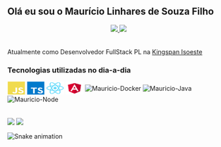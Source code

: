 ## Olá eu sou o Maurício Linhares de Souza Filho
<div align="center">
  <a href="https://github.com/mauriciolsfilho">
  <img height="180em" src="https://github-readme-stats.vercel.app/api?username=mauriciolsfilho&show_icons=true&theme=tokyonight&include_all_commits=true&count_private=true"/>
  <img height="180em" src="https://github-readme-stats.vercel.app/api/top-langs/?username=mauriciolsfilho&layout=compact&langs_count=7&theme=tokyonight"/>
  </a>
</div>
  <br/>
  <br/>
<div style="display: inline_block">
  Atualmente como Desenvolvedor FullStack PL na 
  <a href="https://kingspan-isoeste.com.br">Kingspan Isoeste</a>
</div>

### Tecnologias utilizadas no dia-a-dia
<div style="display: inline_block">
  <img align="center" alt="Mauricio-Js" height="30" width="40" src="https://raw.githubusercontent.com/devicons/devicon/master/icons/javascript/javascript-plain.svg">
  <img align="center" alt="Mauricio-Ts" height="30" width="40" src="https://raw.githubusercontent.com/devicons/devicon/master/icons/typescript/typescript-plain.svg">
  <img align="center" alt="Mauricio-React" height="30" width="40" src="https://raw.githubusercontent.com/devicons/devicon/master/icons/react/react-original.svg">
  <img align="center" alt="Mauricio-Angular2+" height="30" width="40" src="./assets/angular.svg" />
  <img align="center" alt="Mauricio-Docker" height="30" width="40" src="https://cdn.jsdelivr.net/gh/devicons/devicon/icons/docker/docker-original-wordmark.svg" />
  <img align="center" alt="Mauricio-Java" height="30" width="40" src="https://cdn.jsdelivr.net/gh/devicons/devicon/icons/java/java-original.svg" />
  <img align="center" alt="Mauricio-Node" height="30" width="40" src="https://nodejs.org/static/images/logo.svg" />
</div>
<br>
<div>
  <br>
  <a href="https://instagram.com/mauriciolsfilho" target="_blank"><img src="https://img.shields.io/badge/-Instagram-%23E4405F?style=for-the-badge&logo=instagram&logoColor=white" target="_blank"></a>
  <a href="https://www.linkedin.com/in/mauriciolsfilho/" target="_blank"><img src="https://img.shields.io/badge/-LinkedIn-%230077B5?style=for-the-badge&logo=linkedin&logoColor=white" target="_blank"></a> 
 
  ![Snake animation](https://github.com/mauriciolsfilho/mauriciolsfilho/blob/output/github-contribution-grid-snake.svg)
</div>
